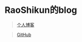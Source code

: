 # RaoShikun的blog

> [个人博客](https://blog.csdn.net/qq_44762249)

> [GitHub](https://github.com/Corefo/ "github")

